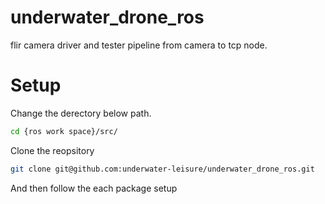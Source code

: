 # underwater_drone_ros
flir camera driver and tester pipeline from camera to tcp node.

# Setup
Change the derectory below path.
```bash
cd {ros work space}/src/
```
Clone the reopsitory
```bash
git clone git@github.com:underwater-leisure/underwater_drone_ros.git
```
And then follow the each package setup
